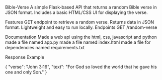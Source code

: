 Bible-Verse
A simple Flask-based API that returns a random Bible verse in JSON format.
Includes a basic HTML/CSS UI for displaying the verse.

Features
GET endpoint to retrieve a random verse.
Returns data in JSON format.
Lightweight and easy to run locally.
Endpoints
GET /random-verse

Documentation
Made a web api using the html, css, javascript and python
made a file named app.py
made a file named index.html
made a file for dependencies named requirements.txt


Response Example

{
  "verse": "John 3:16",
  "text": "For God so loved the world that he gave his one and only Son."
}
